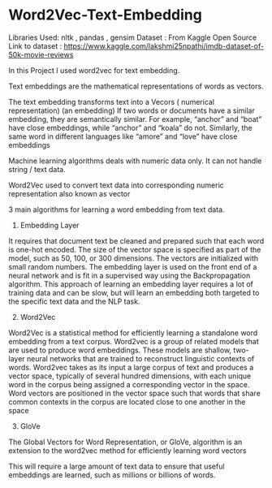 # Word2Vec-Text-Embedding

Libraries Used: nltk , pandas , gensim
Dataset : From Kaggle Open Source 
Link to dataset : https://www.kaggle.com/lakshmi25npathi/imdb-dataset-of-50k-movie-reviews

In this Project I used word2vec for text embedding.

Text embeddings are the mathematical representations of words as vectors.

The text embedding  transforms text into a Vecors ( numerical representation) (an embedding)
If two words or documents have a similar embedding, they are semantically similar.
For example,
“anchor” and “boat” have close embeddings, while “anchor” and “koala” do not. Similarly,
the same word in different languages like “amore” and “love” have close embeddings

Machine learning algorithms deals with numeric data only. 
It can not handle string / text data.

Word2Vec used to convert text data into corresponding numeric representation also known as vector

3 main algorithms for learning a word embedding from text data. 

1. Embedding Layer 

It requires that document text be cleaned and prepared such that each word is one-hot encoded. The size of the vector space is specified as part of the model, such as 50, 100, or 300 dimensions. The vectors are initialized with small random numbers. The embedding layer is used on the front end of a neural network and is fit in a supervised way using the Backpropagation algorithm. This approach of learning an embedding layer requires a lot of training data and can be slow, but will learn an embedding both targeted to the specific text data and the NLP task. 

2. Word2Vec 

Word2Vec is a statistical method for efficiently learning a standalone word embedding from a text corpus. 
Word2vec is a group of related models that are used to produce word embeddings. These models are shallow, two-layer neural networks that are trained to reconstruct linguistic contexts of words. Word2vec takes as its input a large corpus of text and produces a vector space, typically of several hundred dimensions, with each unique word in the corpus being assigned a corresponding vector in the space. Word vectors are positioned in the vector space such that words that share common contexts in the corpus are located close to one another in the space

3. GloVe 

The Global Vectors for Word Representation, or GloVe, algorithm is an extension to the word2vec method for efficiently learning word vectors 

This will require a large amount of text data to ensure that useful embeddings are learned, such as millions or billions of words. 



